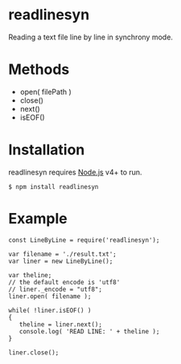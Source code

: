 # readlinesyn

Reading a text file line by line in synchrony mode.

# Methods
  - open( filePath ) 
  - close()
  - next()
  - isEOF()

# Installation

readlinesyn requires [Node.js](https://nodejs.org/) v4+ to run.


```
$ npm install readlinesyn
```  


# Example

```
const LineByLine = require('readlinesyn'); 
 
var filename = './result.txt';
var liner = new LineByLine();

var theline; 
// the default encode is 'utf8'
// liner._encode = "utf8";
liner.open( filename ); 

while( !liner.isEOF() )
{
   theline = liner.next();
   console.log( 'READ LINE: ' + theline );
}
 
liner.close(); 
```